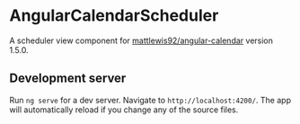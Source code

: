 # AngularCalendarScheduler

A scheduler view component for [mattlewis92/angular-calendar](https://github.com/mattlewis92/angular-calendar) version 1.5.0.

## Development server

Run `ng serve` for a dev server. Navigate to `http://localhost:4200/`. The app will automatically reload if you change any of the source files.
